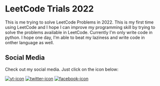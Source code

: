 # LeetCode Trials 2022

This is me trying to solve LeetCode Problems in 2022. This is my first time using LeetCode and I hope I can improve my programming skill by trying to solve the problems available in LeetCode.
Currently I'm only write code in python. I hope one day, I'm able to beat my laziness and write code in onther language as well.

## Social Media

Check out my social media. Just click on the icon below:

[![yt-icon][1.1]][1.2]
[![twitter-icon][2.1]][2.2]
[![facebook-icon][3.1]][3.2]

[1.1]: https://github.com/AkaruiYami/AdventOfCode-2021/blob/main/Assets/social-media-icons/youtube_red.png
[1.2]: https://www.youtube.com/watch?v=Invlu2HLcBA&list=PLMzyOn0orr7zDnq32QlDgo0nAGbU-2K2A
[2.1]: https://github.com/AkaruiYami/AdventOfCode-2021/blob/main/Assets/social-media-icons/twitter.png
[2.2]: https://twitter.com/AkaruiYamiCode
[3.1]: https://github.com/AkaruiYami/AdventOfCode-2021/blob/main/Assets/social-media-icons/facebook.png
[3.2]: https://www.facebook.com/AkaruiYamiCode
